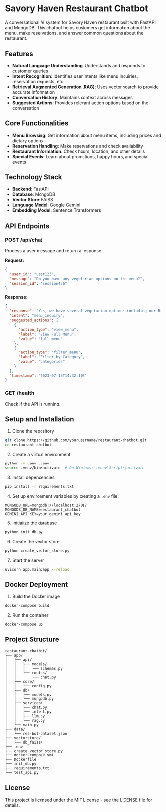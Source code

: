 # Savory Haven Restaurant Chatbot

A conversational AI system for Savory Haven restaurant built with FastAPI and MongoDB. This chatbot helps customers get information about the menu, make reservations, and answer common questions about the restaurant.

## Features

- **Natural Language Understanding**: Understands and responds to customer queries
- **Intent Recognition**: Identifies user intents like menu inquiries, reservation requests, etc.
- **Retrieval Augmented Generation (RAG)**: Uses vector search to provide accurate information
- **Conversation History**: Maintains context across messages
- **Suggested Actions**: Provides relevant action options based on the conversation

## Core Functionalities

- **Menu Browsing**: Get information about menu items, including prices and dietary options
- **Reservation Handling**: Make reservations and check availability
- **Restaurant Information**: Check hours, location, and other details
- **Special Events**: Learn about promotions, happy hours, and special events

## Technology Stack

- **Backend**: FastAPI
- **Database**: MongoDB
- **Vector Store**: FAISS
- **Language Model**: Google Gemini
- **Embedding Model**: Sentence Transformers

## API Endpoints

### POST /api/chat

Process a user message and return a response.

**Request:**
```json
{
  "user_id": "user123",
  "message": "Do you have any vegetarian options on the menu?",
  "session_id": "session456"
}
```

**Response:**
```json
{
  "response": "Yes, we have several vegetarian options including our Bruschetta Classica, Caprese Salad, and Quattro Formaggi Pizza. Would you like more details about any of these dishes?",
  "intent": "menu_inquiry",
  "suggested_actions": [
    {
      "action_type": "view_menu",
      "label": "View Full Menu",
      "value": "full_menu"
    },
    {
      "action_type": "filter_menu",
      "label": "Filter by Category",
      "value": "categories"
    }
  ],
  "timestamp": "2023-07-15T14:32:10Z"
}
```

### GET /health

Check if the API is running.

## Setup and Installation

1. Clone the repository
```bash
git clone https://github.com/yourusername/restaurant-chatbot.git
cd restaurant-chatbot
```

2. Create a virtual environment
```bash
python -m venv .venv
source .venv/bin/activate  # On Windows: .venv\Scripts\activate
```

3. Install dependencies
```bash
pip install -r requirements.txt
```

4. Set up environment variables by creating a `.env` file:
```
MONGODB_URL=mongodb://localhost:27017
MONGODB_DB_NAME=restaurant_chatbot
GEMINI_API_KEY=your_gemini_api_key
```

5. Initialize the database
```bash
python init_db.py
```

6. Create the vector store
```bash
python create_vector_store.py
```

7. Start the server
```bash
uvicorn app.main:app --reload
```

## Docker Deployment

1. Build the Docker image
```bash
docker-compose build
```

2. Run the container
```bash
docker-compose up
```

## Project Structure

```
restaurant-chatbot/
├── app/
│   ├── api/
│   │   ├── models/
│   │   │   └── schemas.py
│   │   └── routes/
│   │       └── chat.py
│   ├── core/
│   │   └── config.py
│   ├── db/
│   │   ├── models.py
│   │   └── mongodb.py
│   ├── services/
│   │   ├── chat.py
│   │   ├── intent.py
│   │   ├── llm.py
│   │   └── rag.py
│   └── main.py
├── data/
│   └── res-bot-dataset.json
├── vectorstore/
│   └── db_faiss/
├── .env
├── create_vector_store.py
├── docker-compose.yml
├── Dockerfile
├── init_db.py
├── requirements.txt
└── test_api.py
```

## License

This project is licensed under the MIT License - see the LICENSE file for details. 